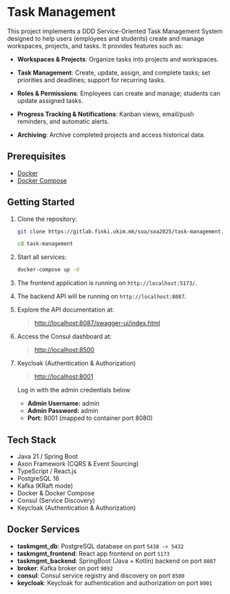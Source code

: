 # Task Management

This project implements a DDD Service-Oriented Task Management System designed to help users (employees and students) create and manage workspaces, projects, and tasks. It provides features such as:

* **Workspaces & Projects**: Organize tasks into projects and workspaces.
* **Task Management**: Create, update, assign, and complete tasks; set priorities and deadlines; support for recurring tasks.
* **Roles & Permissions**: Employees can create and manage; students can update assigned tasks.

* **Progress Tracking & Notifications**: Kanban views, email/push reminders, and automatic alerts.
* **Archiving**: Archive completed projects and access historical data.

## Prerequisites

* [Docker](https://www.docker.com/)
* [Docker Compose](https://docs.docker.com/compose/)

## Getting Started

1. Clone the repository:

   ```bash
   git clone https://gitlab.finki.ukim.mk/soa/soa2025/task-management.git
   
   cd task-management
   ```
2. Start all services:

   ```bash
   docker-compose up -d
   ```
3. The frontend application is running on `http://localhost:5173/`.
4. The backend API will be running on `http://localhost:8087`.
5. Explore the API documentation at:

   > [http://localhost:8087/swagger-ui/index.html](http://localhost:8087/swagger-ui/index.html)
6. Access the Consul dashboard at:
   
   > [http://localhost:8500](http://localhost:8500)

7. Keycloak (Authentication & Authorization)

   > [http://localhost:8001](http://localhost:8001)

   Log in with the admin credentials below

   - **Admin Username:** admin
   - **Admin Password:** admin
   - **Port:** 8001 (mapped to container port 8080)

## Tech Stack

* Java 21 / Spring Boot
* Axon Framework (CQRS & Event Sourcing)
* TypeScript / React.js
* PostgreSQL 16
* Kafka (KRaft mode)
* Docker & Docker Compose
* Consul (Service Discovery)
* Keycloak (Authentication & Authorization)

## Docker Services

* **taskmgmt\_db**: PostgreSQL database on port `5438 -> 5432`
* **taskmgmt\_frontend**: React app frontend on port `5173`
* **taskmgmt\_backend**: SpringBoot (Java + Kotlin) backend on port `8087`
* **broker**: Kafka broker on port `9092`
* **consul**: Consul service registry and discovery on port `8500`
* **keycloak**: Keycloak for authentication and authorization on port `8001`